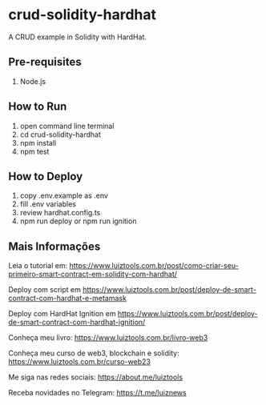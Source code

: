 # crud-solidity-hardhat
A CRUD example in Solidity with HardHat.

## Pre-requisites

1. Node.js

## How to Run

1. open command line terminal
2. cd crud-solidity-hardhat
3. npm install
4. npm test

## How to Deploy
1. copy .env.example as .env
2. fill .env variables
3. review hardhat.config.ts
4. npm run deploy or npm run ignition

## Mais Informações

Leia o tutorial em: https://www.luiztools.com.br/post/como-criar-seu-primeiro-smart-contract-em-solidity-com-hardhat/

Deploy com script em https://www.luiztools.com.br/post/deploy-de-smart-contract-com-hardhat-e-metamask

Deploy com HardHat Ignition em https://www.luiztools.com.br/post/deploy-de-smart-contract-com-hardhat-ignition/

Conheça meu livro: https://www.luiztools.com.br/livro-web3

Conheça meu curso de web3, blockchain e solidity: https://www.luiztools.com.br/curso-web23

Me siga nas redes sociais: https://about.me/luiztools

Receba novidades no Telegram: https://t.me/luiznews
